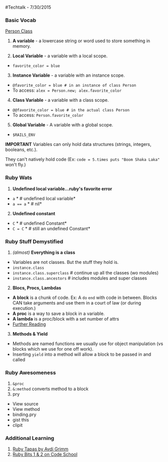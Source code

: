 #Techtalk - 7/30/2015

### Basic Vocab
[Person Class](https://gist.github.com/00bd624aaaf5b18a77c5)

1. **A variable** - a lowercase string or word used to store something in memory.

2. **Local Variable** - a variable with a local scope.
  * ```favorite_color = blue```

3. **Instance Variable** - a variable with an instance scope.
  * ```@favorite_color = blue # in an instance of class Person```
  * To access: ```alex = Person.new; alex.favorite_color```

4. **Class Variable** - a variable with a class scope.
  * ```@@favorite_color = blue # in the actual class Person```
  * To access: ```Person.favorite_color```

5. **Global Variable** - A variable with a global scope.
  * ```$RAILS_ENV```

**IMPORTANT** Variables can only hold data structures (strings, integers, booleans, etc.).

They can't natively hold code (Ex: ```code = 5.times puts "Boom Shaka Laka"``` won't fly.)

### Ruby Wats

1. **Undefined local variable...ruby's favorite error**
  * ```a``` *  # undefined local variable*
  * ```a == a``` * # nil*

2. **Undefined constant**
  * ```C``` * # undefined Constant*
  * ```C = C``` * # still an undefined Constant*


### Ruby Stuff Demystified

1. *(almost)* **Everything is a class**
  * Variables are not classes. But the stuff they hold is.
  * ```instance.class```
  * ```instance.class.superclass``` # continue up all the classes (wo modules)
  * ```instance.class.ancestors``` # includes modules and super classes
2. **Blocs, Procs, Lambdas**
  * **A block** is a chunk of code. Ex: A ```do``` ```end``` with code in between. Blocks CAN take arguments and use them in a court of law (or during execution.)
  * **A proc** is a way to save a block in a variable.
  * **A lambda** is a proc/block with a set number of attrs
  * [Further Reading](http://awaxman11.github.io/blog/2013/08/05/what-is-the-difference-between-a-block/)
3. **Methods & Yield**
  * Methods are named functions we usually use for object manipulation (vs blocks which we use for one off work).
  * Inserting ```yield``` into a method will allow a block to be passed in and called

### Ruby Awesomeness

1. ```&proc```
2. ```&:method``` converts method to a block
3. pry
  * View source
  * View method
  * binding.pry
  * gist this
  * clipit

### Additional Learning
1. [Ruby Tapas by Avdi Grimm](http://www.rubytapas.com/)
2. [Ruby Bits 1 & 2 on Code School](https://www.codeschool.com/paths/ruby#subgroup-2)
